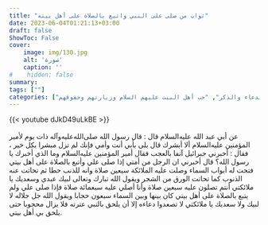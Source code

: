 ```yaml
---
title: "ثواب من صلى على النبي واتبع بالصلاة على أهل بيته"
date: 2023-06-04T01:21:13+03:00
draft: false
ShowToc: False
cover:
    image: img/130.jpg
    alt: 'صورة'
    caption: ''
#    hidden: false
summary: 
tags: [""]
categories: ["الدعاء والذكر", "حب أهل البيت عليهم السلام وزيارتهم وحقوقهم"]
---
```

{{< youtube dJkD49uLkBE >}}  
 <br>
عن أبي عبد الله عليه‌السلام قال : قال
رسول الله صلى‌الله‌عليه‌وآله ذات يوم لأمير المؤمنين عليه‌السلام ألا أبشرك قال بلى بأبي أنت
وأمي فإنك لم تزل مبشرا بكل خير ، فقال : أخبرني جبرائيل آنفا بالعجب
فقال أمير المؤمنين عليه‌السلام وما الذي أخبرك يا رسول الله؟ قال أخبرني ان
الرجل من أمتي إذا صلى علي وأتبع بالصلاة على أهل بيتي فتحت له أبواب
السماء وصلت عليه الملائكة سبعين صلاة وانه للذنب حطا ثم تحاتت
عنه الذنوب كما تحاتت الورق من الشجر ويقول الله تبارك وتعالى لبيك
عبدي وسعديك يا ملائكتي أنتم تصلون عليه سبعين صلاة وأنا أصلي عليه
سبعمائة صلاة فإذا صلى علي ولم يتبع بالصلاة على أهل بيتي كان بينها
وبين السماء سبعون حجابا ويقول الله جل جلاله لا لبيك ولا سعديك
يا ملائكتي لا تصعدوا دعاءه إلا أن يلحق بالنبي عترته فلا يزال محجوبا
حتى يلحق بي أهل بيتي.

